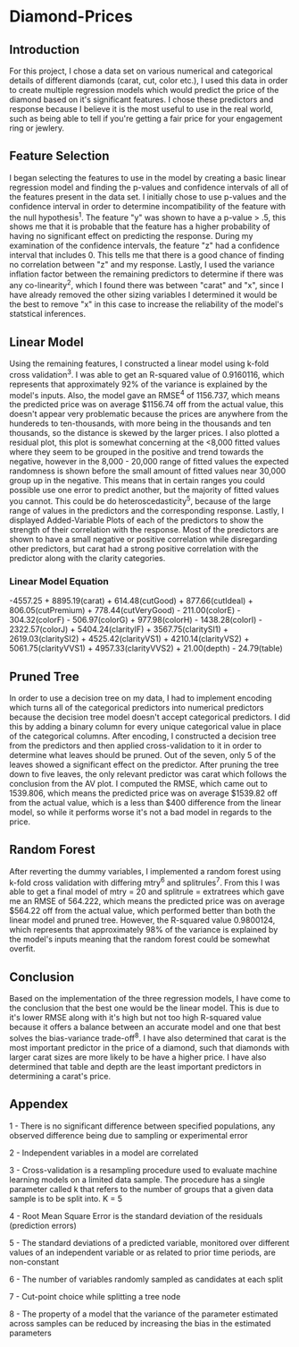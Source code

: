 # Diamond-Prices

## Introduction
For this project, I chose a data set on various numerical and categorical details of different diamonds (carat, cut, color etc.), I used this data in order to create multiple regression models which would predict the price of the diamond based on it's significant features. I chose these predictors and response because I believe it is the most useful to use in the real world, such as being able to tell if you're getting a fair price for your engagement ring or jewlery.

## Feature Selection
I began selecting the features to use in the model by creating a basic linear regression model and finding the p-values and confidence intervals of all of the features present in the data set. I initially chose to use p-values and the confidence interval in order to determine incompatibility of the feature with the null hypothesis<sup>1</sup>. The feature "y" was shown to have a p-value > .5, this shows me that it is probable that the feature has a higher probability of having no significant effect on predicting the response. During my examination of the confidence intervals, the feature "z" had a confidence interval that includes 0. This tells me that there is a good chance of finding no correlation between "z" and my response. Lastly, I used the variance inflation factor between the remaining predictors to determine if there was any co-linearity<sup>2</sup>, which I found there was between "carat" and "x", since I have already removed the other sizing variables I determined it would be the best to remove "x" in this case to increase the reliability of the model's statstical inferences.

## Linear Model
Using the remaining features, I constructed a linear model using k-fold cross validation<sup>3</sup>. I was able to get an R-squared value of 0.9160116, which represents that approximately 92% of the variance is explained by the model's inputs. Also, the model gave an RMSE<sup>4</sup> of 1156.737, which means the predicted price was on average $1156.74 off from the actual value, this doesn't appear very problematic because the prices are anywhere from the hundereds to ten-thousands, with more being in the thousands and ten thousands, so the distance is skewed by the larger prices. I also plotted a residual plot, this plot is somewhat concerning at the <8,000 fitted values where they seem to be grouped in the positive and trend towards the negative, however in the 8,000 - 20,000 range of fitted values the expected randomness is shown before the small amount of fitted values near 30,000 group up in the negative. This means that in certain ranges you could possible use one error to predict another, but the majority of fitted values you cannot. This could be do heteroscedasticity<sup>5</sup>, because of the large range of values in the predictors and the corresponding response. Lastly, I displayed Added-Variable Plots of each of the predictors to show the strength of their correlation with the response. Most of the predictors are shown to have a small negative or positive correlation while disregarding other predictors, but carat had a strong positive correlation with the predictor along with the clarity categories.

### Linear Model Equation
-4557.25 + 8895.19(carat) + 614.48(cutGood) + 877.66(cutIdeal) + 806.05(cutPremium) + 778.44(cutVeryGood) - 211.00(colorE) - 304.32(colorF) - 506.97(colorG) +
977.98(colorH) - 1438.28(colorI) - 2322.57(colorJ) + 5404.24(clarityIF) + 3567.75(claritySI1) + 2619.03(claritySI2) + 4525.42(clarityVS1) + 4210.14(clarityVS2) +
5061.75(clarityVVS1) + 4957.33(clarityVVS2) + 21.00(depth) - 24.79(table)

## Pruned Tree
In order to use a decision tree on my data, I had to implement encoding which turns all of the categorical predictors into numerical predictors because the decision tree model doesn't accept categorical predictors. I did this by adding a binary column for every unique categorical value in place of the categorical columns. 
After encoding, I constructed a decision tree from the predictors and then applied cross-validation to it in order to determine what leaves should be pruned. Out of the seven, only 5 of the leaves showed a significant effect on the predictor. After pruning the tree down to five leaves, the only relevant predictor was carat which follows the conclusion from the AV plot. I computed the RMSE, which came out to 1539.806, which means the predicted price was on average $1539.82 off from the actual value, which is a less than $400 difference from the linear model, so while it performs worse it's not a bad model in regards to the price.

## Random Forest
After reverting the dummy variables, I implemented a random forest using k-fold cross validation with differing mtry<sup>6</sup> and splitrules<sup>7</sup>. From this I was able to get a final model of mtry = 20 and splitrule = extratrees which gave me an RMSE of 564.222, which means the predicted price was on average $564.22 off from the actual value, which performed better than both the linear model and pruned tree. However, the R-squared value 0.9800124, which represents that approximately 98% of the variance is explained by the model's inputs meaning that the random forest could be somewhat overfit.

## Conclusion
Based on the implementation of the three regression models, I have come to the conclusion that the best one would be the linear model. This is due to it's lower RMSE along with it's high but not too high R-squared value because it offers a balance between an accurate model and one that best solves the bias-variance trade-off<sup>8</sup>. I have also determined that carat is the most important predictor in the price of a diamond, such that diamonds with larger carat sizes are more likely to be have a higher price. I have also determined that table and depth are the least important predictors in determining a carat's price.

## Appendex
1 - There is no significant difference between specified populations, any observed difference being due to sampling or experimental error

2 - Independent variables in a model are correlated

3 - Cross-validation is a resampling procedure used to evaluate machine learning models on a limited data sample. The procedure has a single parameter called k that       refers to the number of groups that a given data sample is to be split into. K = 5

4 - Root Mean Square Error is the standard deviation of the residuals (prediction errors)

5 - The standard deviations of a predicted variable, monitored over different values of an independent variable or as related to prior time periods, are non-constant

6 - The number of variables randomly sampled as candidates at each split

7 - Cut-point choice while splitting a tree node

8 - The property of a model that the variance of the parameter estimated across samples can be reduced by increasing the bias in the estimated parameters
